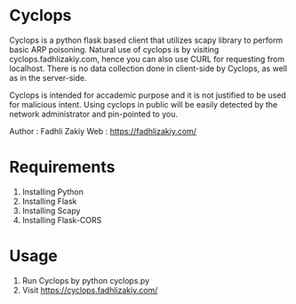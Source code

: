 # Cyclops
Cyclops is a python flask based client that utilizes scapy library to perform basic ARP poisoning. Natural use of cyclops is by visiting cyclops.fadhlizakiy.com, hence you can also use CURL for requesting from localhost. There is no data collection done in client-side by Cyclops, as well as in the server-side.

Cyclops is intended for accademic purpose and it is not justified to be used for malicious intent. Using cyclops in public will be easily detected by the network administrator and pin-pointed to you.

Author : Fadhli Zakiy
Web    : https://fadhlizakiy.com/

# Requirements
1. Installing Python
2. Installing Flask
3. Installing Scapy 
4. Installing Flask-CORS

# Usage
1. Run Cyclops by
python cyclops.py
2. Visit https://cyclops.fadhlizakiy.com/
